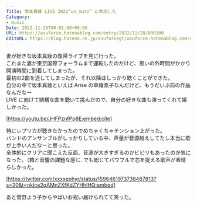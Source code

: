 ```yaml
---
Title: 坂本真綾 LIVE 2022“un_mute” に参加した
Category:
- music
Date: 2022-11-28T00:01:00+09:00
URL: https://asuforce.hatenablog.com/entry/2022/11/28/000100
EditURL: https://blog.hatena.ne.jp/asuforcegt/asuforce.hatenablog.com/atom/entry/4207112889940537226
---
```


妻が好きな坂本真綾の復帰ライブを見に行った。  
これまた妻が東京国際フォーラムまで運転したのだけど、思いの外時間がかかり開演時間に到着してしまった。  
最初の2曲を逃してしまったが、それ以降はしっかり聴くことができた。  
自分の中で坂本真綾といえば Arise の草薙素子なんだけど、もうだいぶ前の作品なんだなー  
LIVE に向けて結構な曲を聴いて挑んだので、自分の好きな曲も演ってくれて嬉しかった。  

[https://youtu.be/JHFPznfPp8E:embed:cite]

特にレプリカが聴きたかったのでめちゃくちゃテンション上がった。  
バンドのアンサンブルがしっかりしている中、声量が音源超えしてたし本当に歌が上手い人だなーと思った。  
全体的にクリアに聞こえた反面、音源が大きすぎるのかビビリもあったのが気になった。（箱と音響の課題な感じ. 
でも総じてパワフルで芯を捉える歌声が素晴らしかった。  

[https://twitter.com/xxxxephyr/status/1596461973738487813?s=20&t=nkIce2qAMnZXfKdZYHhIHQ:embed]

あと菅野よう子からやばいお祝い届けられてて笑った。
